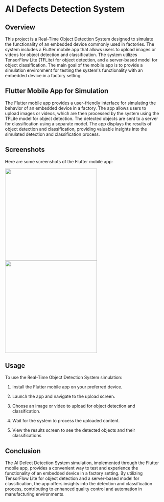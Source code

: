 # AI Defects Detection System

## Overview

This project is a Real-Time Object Detection System designed to simulate the functionality of an embedded device commonly used in factories. The system includes a Flutter mobile app that allows users to upload images or videos for object detection and classification. The system utilizes TensorFlow Lite (TFLite) for object detection, and a server-based model for object classification. The main goal of the mobile app is to provide a simulation environment for testing the system's functionality with an embedded device in a factory setting.

## Flutter Mobile App for Simulation

The Flutter mobile app provides a user-friendly interface for simulating the behavior of an embedded device in a factory. The app allows users to upload images or videos, which are then processed by the system using the TFLite model for object detection. The detected objects are sent to a server for classification using a separate model. The app displays the results of object detection and classification, providing valuable insights into the simulated detection and classification process.

## Screenshots

Here are some screenshots of the Flutter mobile app:

<img src="https://github.com/ahmedaadel/Ai-Defects-Detection-System/assets/101002059/9b25c3cb-f7c2-4965-9687-4d4897e20b71" width="300"/>
<img src="https://github.com/ahmedaadel/Ai-Defects-Detection-System/assets/101002059/ca04be90-a104-4871-8244-69a4dcf95c9e" width="300"/>



## Usage

To use the Real-Time Object Detection System simulation:

1. Install the Flutter mobile app on your preferred device.

2. Launch the app and navigate to the upload screen.

3. Choose an image or video to upload for object detection and classification.

4. Wait for the system to process the uploaded content.

5. View the results screen to see the detected objects and their classifications.

## Conclusion

The AI Defect Detection System simulation, implemented through the Flutter mobile app, provides a convenient way to test and experience the functionality of an embedded device in a factory setting. By utilizing TensorFlow Lite for object detection and a server-based model for classification, the app offers insights into the detection and classification process, contributing to enhanced quality control and automation in manufacturing environments.

